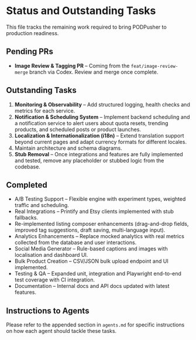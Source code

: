 # Status and Outstanding Tasks

This file tracks the remaining work required to bring PODPusher to production readiness.

## Pending PRs

- **Image Review & Tagging PR** – Coming from the `feat/image-review-merge` branch via Codex. Review and merge once complete.

## Outstanding Tasks

1. **Monitoring & Observability** – Add structured logging, health checks and metrics for each service.
2. **Notification & Scheduling System** – Implement backend scheduling and a notification service to alert users about quota resets, trending products, and scheduled posts or product launches.
3. **Localization & Internationalization (i18n)** – Extend translation support beyond current pages and adapt currency formats for different locales.
4. Maintain architecture and schema diagrams.
5. **Stub Removal** – Once integrations and features are fully implemented and tested, remove any placeholder or stubbed logic from the codebase.

## Completed

- A/B Testing Support – Flexible engine with experiment types, weighted traffic and scheduling.
- Real Integrations – Printify and Etsy clients implemented with stub fallbacks.
- Re-implemented listing composer enhancements (drag-and-drop fields, improved tag suggestions, draft saving, multi-language input).
- Analytics Enhancements – Replace mocked analytics with real metrics collected from the database and user interactions.
- Social Media Generator – Rule-based captions and images with localisation and dashboard UI.
- Bulk Product Creation – CSV/JSON bulk upload endpoint and UI implemented.
- Testing & QA – Expanded unit, integration and Playwright end-to-end test coverage with CI integration.
- Documentation – Internal docs and API docs updated with latest features.

## Instructions to Agents

Please refer to the appended section in `agents.md` for specific instructions on how each agent should tackle these tasks.
